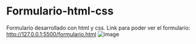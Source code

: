 # Formulario-html-css
Formulario desarrollado con html y css.
Link para poder ver el formulario: http://127.0.0.1:5500/formulario.html
![image](https://github.com/Isqui22/Formulario-html-css/assets/132499825/0d0ad4ae-8116-420e-b691-2619b5063321)

